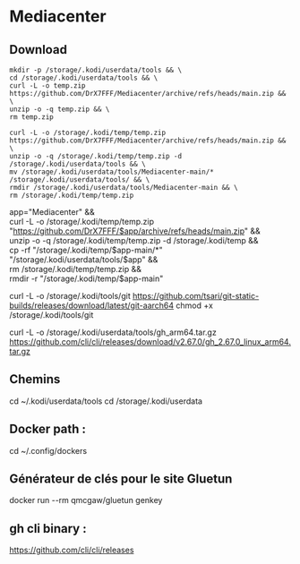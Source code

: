 # Mediacenter


## Download
```
mkdir -p /storage/.kodi/userdata/tools && \
cd /storage/.kodi/userdata/tools && \
curl -L -o temp.zip https://github.com/DrX7FFF/Mediacenter/archive/refs/heads/main.zip && \
unzip -o -q temp.zip && \
rm temp.zip
```

```
curl -L -o /storage/.kodi/temp/temp.zip https://github.com/DrX7FFF/Mediacenter/archive/refs/heads/main.zip && \
unzip -o -q /storage/.kodi/temp/temp.zip -d /storage/.kodi/userdata/tools && \
mv /storage/.kodi/userdata/tools/Mediacenter-main/* /storage/.kodi/userdata/tools/ && \
rmdir /storage/.kodi/userdata/tools/Mediacenter-main && \
rm /storage/.kodi/temp/temp.zip
```

app="Mediacenter" && \
curl -L -o /storage/.kodi/temp/temp.zip "https://github.com/DrX7FFF/$app/archive/refs/heads/main.zip" && \
unzip -o -q /storage/.kodi/temp/temp.zip -d /storage/.kodi/temp && \
cp -rf "/storage/.kodi/temp/$app-main/*" "/storage/.kodi/userdata/tools/$app" && \
rm /storage/.kodi/temp/temp.zip && \
rmdir -r "/storage/.kodi/temp/$app-main"



curl -L -o /storage/.kodi/tools/git https://github.com/tsari/git-static-builds/releases/download/latest/git-aarch64
chmod +x /storage/.kodi/tools/git




curl -L -o /storage/.kodi/userdata/tools/gh_arm64.tar.gz https://github.com/cli/cli/releases/download/v2.67.0/gh_2.67.0_linux_arm64.tar.gz

## Chemins
cd ~/.kodi/userdata/tools
cd /storage/.kodi/userdata

## Docker path :
cd ~/.config/dockers

## Générateur de clés pour le site Gluetun
docker run --rm qmcgaw/gluetun genkey

## gh cli binary :
https://github.com/cli/cli/releases